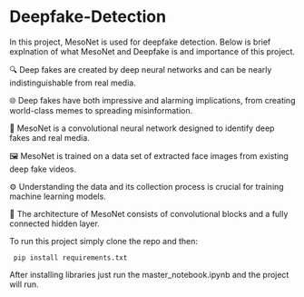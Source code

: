 # Deepfake-Detection
In this project, MesoNet is used for deepfake detection. Below is brief explnation of what MesoNet and Deepfake is and importance of this project.
    
   🔍 Deep fakes are created by deep neural networks and can be nearly indistinguishable from real media.
  
   🌐 Deep fakes have both impressive and alarming implications, from creating world-class memes to spreading misinformation.
 
   🧠 MesoNet is a convolutional neural network designed to identify deep fakes and real media.
 
   🖼️ MesoNet is trained on a data set of extracted face images from existing deep fake videos.
 
   ⚙️ Understanding the data and its collection process is crucial for training machine learning models.
 
   🧪 The architecture of MesoNet consists of convolutional blocks and a fully connected hidden layer.

To run this project simply clone the repo and then:
     
     pip install requirements.txt

After installing libraries just run the master_notebook.ipynb and the project will run.    
